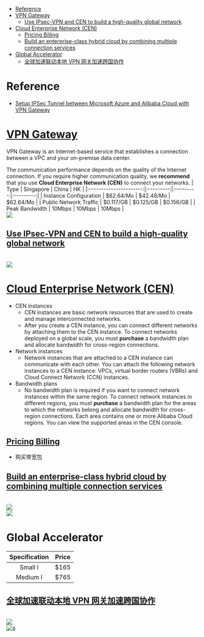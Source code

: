 - [Reference](#reference)
- [VPN Gateway](#vpn-gateway)
    - [Use IPsec-VPN and CEN to build a high-quality global network](#use-ipsec-vpn-and-cen-to-build-a-high-quality-global-network)
- [Cloud Enterprise Network (CEN)](#cloud-enterprise-network-cen)
    - [Pricing Billing](#pricing-billing)
    - [Build an enterprise-class hybrid cloud by combining multiple connection services](#build-an-enterprise-class-hybrid-cloud-by-combining-multiple-connection-services)
- [Global Accelerator](#global-accelerator)
    - [全球加速联动本地 VPN 网关加速跨国协作](#全球加速联动本地-vpn-网关加速跨国协作)

# Reference
- [Setup IPSec Tunnel between Microsoft Azure and Alibaba Cloud with VPN Gateway](https://www.alibabacloud.com/blog/setup-ipsec-tunnel-between-microsoft-azure-and-alibaba-cloud-with-vpn-gateway_593919)

# [VPN Gateway](https://www.alibabacloud.com/tc/product/vpn-gateway/pricing)
VPN Gateway is an Internet-based service that establishes a connection between a VPC and your on-premise data center.

The communication performance depends on the quality of the Internet connection. If you require higher communication quality, we **recommend** that you use **Cloud Enterprise Network (CEN)** to connect your networks.
|          Type          | Singapore |   China   |    HK     |
|:----------------------:|:---------:|:---------:|:---------:|
| Instance Configuration | $62.64/Mo | $42.48/Mo | $62.64/Mo |
| Public Network Traffic | $0.117/GB | $0.125/GB | $0.156/GB |
|     Peak Bandwidth     |  10Mbps   |  10Mbps   |  10Mbps   |
<br><img src="https://help-static-aliyun-doc.aliyuncs.com/assets/img/zh-CN/7297219951/p3319.png">

## [Use IPsec-VPN and CEN to build a high-quality global network](https://www.alibabacloud.com/help/doc-detail/110822.htm?spm=a2c63.p38356.b99.90.5a991350fDF1EY)
<br><img src="https://help-static-aliyun-doc.aliyuncs.com/assets/img/zh-CN/2641114851/p71266.png">

# [Cloud Enterprise Network (CEN)](https://www.alibabacloud.com/help/tc/doc-detail/59870.htm)
- CEN instances
    - CEN instances are basic network resources that are used to create and manage interconnected networks.
    - After you create a CEN instance, you can connect different networks by attaching them to the CEN instance. To connect networks deployed on a global scale, you must **purchase** a bandwidth plan and allocate bandwidth for cross-region connections.
- Network instances
    - Network instances that are attached to a CEN instance can communicate with each other. You can attach the following network instances to a CEN instance: VPCs, virtual border routers (VBRs) and Cloud Connect Network (CCN) instances.
- Bandwidth plans
    - No bandwidth plan is required if you want to connect network instances within the same region. To connect network instances in different regions, you must **purchase** a bandwidth plan for the areas to which the networks belong and allocate bandwidth for cross-region connections. Each area contains one or more Alibaba Cloud regions. You can view the supported areas in the CEN console.

## [Pricing Billing](https://www.alibabacloud.com/help/zh/doc-detail/64650.htm?spm=a2796.11534813.8215766810.28.1bd4d7d2cVerUx)
- 购买带宽包

## [Build an enterprise-class hybrid cloud by combining multiple connection services](https://www.alibabacloud.com/help/doc-detail/101136.htm?spm=a2c63.p38356.b99.105.4f047100C8mZu3)
<br><img src="https://help-static-aliyun-doc.aliyuncs.com/assets/img/83131/156508652235239_en-US.png">
<br><img src="https://img.alicdn.com/tfs/TB1gRqPHYrpK1RjSZTEXXcWAVXa-1530-1140.png">

# Global Accelerator
| Specification | Price |
|:-------------:|:-----:|
|    Small I    | $165  |
|   Medium I    | $765  |

## [全球加速联动本地 VPN 网关加速跨国协作](https://www.alibabacloud.com/help/zh/doc-detail/160672.htm?spm=a2c63.p38356.b99.81.58565d5dtsfOEf)
<br><img src="https://help-static-aliyun-doc.aliyuncs.com/assets/img/zh-CN/7263473361/p84077.png">
<br><img src="https://help-static-aliyun-doc.aliyuncs.com/assets/img/zh-CN/3520358951/p96634.png">◊